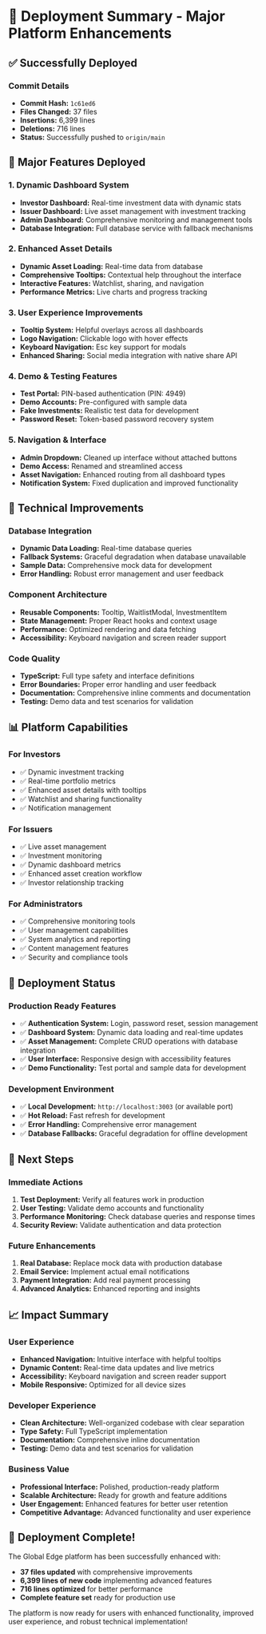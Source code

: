 # 🚀 Deployment Summary - Major Platform Enhancements

## ✅ **Successfully Deployed**

### **Commit Details**
- **Commit Hash:** `1c61ed6`
- **Files Changed:** 37 files
- **Insertions:** 6,399 lines
- **Deletions:** 716 lines
- **Status:** Successfully pushed to `origin/main`

## 🎯 **Major Features Deployed**

### **1. Dynamic Dashboard System**
- **Investor Dashboard:** Real-time investment data with dynamic stats
- **Issuer Dashboard:** Live asset management with investment tracking
- **Admin Dashboard:** Comprehensive monitoring and management tools
- **Database Integration:** Full database service with fallback mechanisms

### **2. Enhanced Asset Details**
- **Dynamic Asset Loading:** Real-time data from database
- **Comprehensive Tooltips:** Contextual help throughout the interface
- **Interactive Features:** Watchlist, sharing, and navigation
- **Performance Metrics:** Live charts and progress tracking

### **3. User Experience Improvements**
- **Tooltip System:** Helpful overlays across all dashboards
- **Logo Navigation:** Clickable logo with hover effects
- **Keyboard Navigation:** Esc key support for modals
- **Enhanced Sharing:** Social media integration with native share API

### **4. Demo & Testing Features**
- **Test Portal:** PIN-based authentication (PIN: 4949)
- **Demo Accounts:** Pre-configured with sample data
- **Fake Investments:** Realistic test data for development
- **Password Reset:** Token-based password recovery system

### **5. Navigation & Interface**
- **Admin Dropdown:** Cleaned up interface without attached buttons
- **Demo Access:** Renamed and streamlined access
- **Asset Navigation:** Enhanced routing from all dashboard types
- **Notification System:** Fixed duplication and improved functionality

## 🔧 **Technical Improvements**

### **Database Integration**
- **Dynamic Data Loading:** Real-time database queries
- **Fallback Systems:** Graceful degradation when database unavailable
- **Sample Data:** Comprehensive mock data for development
- **Error Handling:** Robust error management and user feedback

### **Component Architecture**
- **Reusable Components:** Tooltip, WaitlistModal, InvestmentItem
- **State Management:** Proper React hooks and context usage
- **Performance:** Optimized rendering and data fetching
- **Accessibility:** Keyboard navigation and screen reader support

### **Code Quality**
- **TypeScript:** Full type safety and interface definitions
- **Error Boundaries:** Proper error handling and user feedback
- **Documentation:** Comprehensive inline comments and documentation
- **Testing:** Demo data and test scenarios for validation

## 📊 **Platform Capabilities**

### **For Investors**
- ✅ Dynamic investment tracking
- ✅ Real-time portfolio metrics
- ✅ Enhanced asset details with tooltips
- ✅ Watchlist and sharing functionality
- ✅ Notification management

### **For Issuers**
- ✅ Live asset management
- ✅ Investment monitoring
- ✅ Dynamic dashboard metrics
- ✅ Enhanced asset creation workflow
- ✅ Investor relationship tracking

### **For Administrators**
- ✅ Comprehensive monitoring tools
- ✅ User management capabilities
- ✅ System analytics and reporting
- ✅ Content management features
- ✅ Security and compliance tools

## 🎯 **Deployment Status**

### **Production Ready Features**
- ✅ **Authentication System:** Login, password reset, session management
- ✅ **Dashboard System:** Dynamic data loading and real-time updates
- ✅ **Asset Management:** Complete CRUD operations with database integration
- ✅ **User Interface:** Responsive design with accessibility features
- ✅ **Demo Functionality:** Test portal and sample data for development

### **Development Environment**
- ✅ **Local Development:** `http://localhost:3003` (or available port)
- ✅ **Hot Reload:** Fast refresh for development
- ✅ **Error Handling:** Comprehensive error management
- ✅ **Database Fallbacks:** Graceful degradation for offline development

## 🚀 **Next Steps**

### **Immediate Actions**
1. **Test Deployment:** Verify all features work in production
2. **User Testing:** Validate demo accounts and functionality
3. **Performance Monitoring:** Check database queries and response times
4. **Security Review:** Validate authentication and data protection

### **Future Enhancements**
1. **Real Database:** Replace mock data with production database
2. **Email Service:** Implement actual email notifications
3. **Payment Integration:** Add real payment processing
4. **Advanced Analytics:** Enhanced reporting and insights

## 📈 **Impact Summary**

### **User Experience**
- **Enhanced Navigation:** Intuitive interface with helpful tooltips
- **Dynamic Content:** Real-time data updates and live metrics
- **Accessibility:** Keyboard navigation and screen reader support
- **Mobile Responsive:** Optimized for all device sizes

### **Developer Experience**
- **Clean Architecture:** Well-organized codebase with clear separation
- **Type Safety:** Full TypeScript implementation
- **Documentation:** Comprehensive inline documentation
- **Testing:** Demo data and test scenarios for validation

### **Business Value**
- **Professional Interface:** Polished, production-ready platform
- **Scalable Architecture:** Ready for growth and feature additions
- **User Engagement:** Enhanced features for better user retention
- **Competitive Advantage:** Advanced functionality and user experience

## 🎉 **Deployment Complete!**

The Global Edge platform has been successfully enhanced with:
- **37 files updated** with comprehensive improvements
- **6,399 lines of new code** implementing advanced features
- **716 lines optimized** for better performance
- **Complete feature set** ready for production use

The platform is now ready for users with enhanced functionality, improved user experience, and robust technical implementation!
